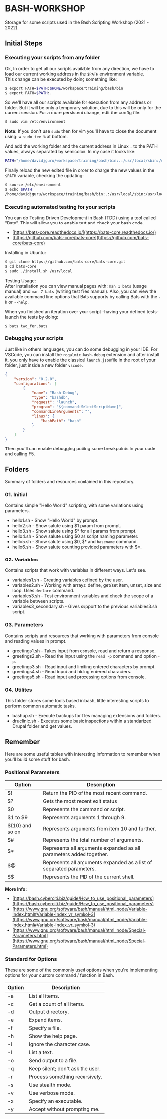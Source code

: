 # BASH-WORKSHOP
Storage for some scripts used in the Bash Scripting Workshop (2021 - 2022).   

## Initial Steps 

### Executing your scripts from any folder  

Ok, In order to get all our scripts available from any direction, we have to load our current working address in the `$PATH` environment variable.   
This change can be executed by doing something like:   

```bash
$ export PATH=$PATH:$HOME/workspace/training/bash/bin
$ export PATH=$PATH:.
```
So we'll have all our scripts available for execution from any address or folder. But it will be only a temporary solution, due to this will be only for the current session. For a more persistent change, edit the config file:  

```bash
$ sudo vim /etc/environment
```
**Note:** If you don't use `sudo` then for vim you'll have to close the document using: `w sudo tee %` at bottom.  

And add the working folder and the current address in Linux ` . ` to the PATH values, always separated by semicolon. In my case it looks like:  

```bash
PATH="/home/davidjguru/workspace/training/bash/bin:.:/usr/local/sbin:/usr/local/bin:/usr/sbin:/usr/bin:/sbin:/bin:/usr/games:/usr/local/games:/snap/bin"
```

Finally reload the new edited file in order to charge the new values in the `$PATH` variable, checking the updating:  

```bash
$ source /etc/environment
$ echo $PATH
/home/davidjguru/workspace/training/bash/bin:.:/usr/local/sbin:/usr/local/bin:/usr/sbin:/usr/bin:/sbin:/bin:/usr/games:/usr/local/games:/snap/bin
```

### Executing automated testing for your scripts

You can do Testing Driven Development in Bash (TDD) using a tool called "Bats". This will allow you to enable test and check your bash code.  
* [https://bats-core.readthedocs.io/](https://bats-core.readthedocs.io/)   
* [https://github.com/bats-core/bats-core](https://github.com/bats-core/bats-core)   
  
Installing in Ubuntu:  

```bash
$ git clone https://github.com/bats-core/bats-core.git
$ cd bats-core
$ sudo ./install.sh /usr/local
```

Testing Usage:  
After installation you can view manual pages with: `man 1 bats` (usage manual) and `man 7 bats` (writing test files manual). 
Also, you can view the available command line options that Bats supports by calling Bats with the `-h` or `--help`.  

When you finished an iteration over your script -having your defined tests- launch the tests by doing:  

```bash
$ bats two_fer.bats 
```

### Debugging your scripts 

Just like in others languages, you can do some debugging in your IDE. For VSCode, you can install the `rogalmic.bash-debug` extension and after install it, you only have to enable the classical `launch.json`file in the root of your folder, just inside a new folder `vscode`.  

```json
{
    "version": "0.2.0",
    "configurations": [
        {
            "name": "Bash-Debug",
            "type": "bashdb",
            "request": "launch",
            "program": "${command:SelectScriptName}",
            "commandLineArguments": "",
            "linux": {
                "bashPath": "bash"
            }
        }
    ]
}
```

Then you'll can enable debugging putting some breakpoints in your code and calling F5.  

## Folders 

Summary of folders and resources contained in this repository.  

### 01. Initial 

Contains simple "Hello World" scripting, with some variations using parameters. 
  * hello1.sh - Show "Hello World" by prompt.
  * hello2.sh - Show salute using $1 param from prompt.
  * hello3.sh - Show salute using $* for all params from prompt.
  * hello4.sh - Show salute using $0 as script naming parameter.
  * hello5.sh - Show salute using $0, $* and `basename` command.
  * hello6.sh - Show salute counting provided parameters with $*.

### 02. Variables

Contains scripts that work with variables in different ways. Let's see.     
  * variables1.sh - Creating variables defined by the user.   
  * variables2.sh - Working with arrays: define, get/set item, unset, size and loop. Uses `declare` command.
  * variables3.sh - Test environment variables and check the scope of a variable between scripts.
  * variables3_secondary.sh - Gives support to the previous variables3.sh script.     

### 03. Parameters

Contains scripts and resources that working with parameters from console and reading values in prompt. 
  * greetings1.sh - Takes input from console, read and return a response.  
  * greetings2.sh - Read the input using the `read -p` command and option `-p`.  
  * greetings3.sh - Read input and limiting entered characters by prompt.  
  * greetings4.sh - Read input and hiding entered characters.  
  * greetings5.sh - Read input and processing options from console.  

### 04. Utilites

This folder stores some tools based in bash, little interesting scripts to perform common automatic tasks.  
  * bashup.sh - Execute backups for files managing extensions and folders.  
  * druclinic.sh - Executes some basic inspections within a standarized Drupal folder and get values.  

## Remember
Here are some useful tables with interesting information to remember when you'll build some stuff for bash.  

### Positional Parameters

| Option | Description |
--------|-------------|
| $! | Return the PID of the most recent command. |
| $? | Gets the most recent exit status |
| $0 | Represents the command or script. |
| $1 to $9 | Represents arguments 1 through 9. |
| ${10} and so on| Represents arguments from item 10 and further. |
| $# | Represents the total number of arguments. |
| $* | Represents all arguments expanded as all parameters added together. |
| $@ | Represents all arguments expanded as a list of separated parameters. |
| $$ | Represents the PID of the current shell. |

**More Info:**  
  * [https://bash.cyberciti.biz/guide/How_to_use_positional_parameters](https://bash.cyberciti.biz/guide/How_to_use_positional_parameters)  
  * [https://www.gnu.org/software/bash/manual/html_node/Variable-Index.html#Variable-Index_vr_symbol-3](https://www.gnu.org/software/bash/manual/html_node/Variable-Index.html#Variable-Index_vr_symbol-3)  
  * [https://www.gnu.org/software/bash/manual/html_node/Special-Parameters.html](https://www.gnu.org/software/bash/manual/html_node/Special-Parameters.html)  

### Standard for Options  

These are some of the commonly used options when you're implementing options for your custom command / function in Bash. 

| Option | Description |
--------|-------------|
| -a | List all items. |
| -c | Get a count of all items. |
| -d | Output directory. |
| -e | Expand items. |
| -f | Specify a file. |
| -h | Show the help page. |
| -i | Ignore the character case. |
| -l | List a text. |
| -o | Send output to a file. |
| -q | Keep silent; don't ask the user. |
| -r | Process something recursively. |
| -s | Use stealth mode. |
| -v | Use verbose mode. |
| -x | Specify an executable. |
| -y | Accept without prompting me. |